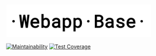 ![Image of Yaktocat](public/brand.png)

[![Maintainability](https://api.codeclimate.com/v1/badges/bde37c4a079c97ed047e/maintainability)](https://codeclimate.com/github/bachmdo/webapp-template/maintainability)
[![Test Coverage](https://api.codeclimate.com/v1/badges/bde37c4a079c97ed047e/test_coverage)](https://codeclimate.com/github/bachmdo/webapp-template/test_coverage)

